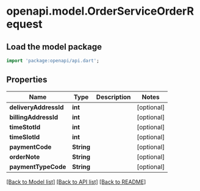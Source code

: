 # openapi.model.OrderServiceOrderRequest

## Load the model package
```dart
import 'package:openapi/api.dart';
```

## Properties
Name | Type | Description | Notes
------------ | ------------- | ------------- | -------------
**deliveryAddressId** | **int** |  | [optional] 
**billingAddressId** | **int** |  | [optional] 
**timeStotId** | **int** |  | [optional] 
**timeSlotId** | **int** |  | [optional] 
**paymentCode** | **String** |  | [optional] 
**orderNote** | **String** |  | [optional] 
**paymentTypeCode** | **String** |  | [optional] 

[[Back to Model list]](../README.md#documentation-for-models) [[Back to API list]](../README.md#documentation-for-api-endpoints) [[Back to README]](../README.md)


